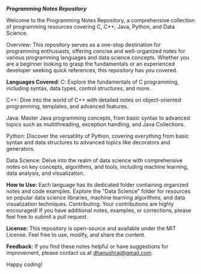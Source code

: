 _**Programming Notes Repository**_

Welcome to the Programming Notes Repository, a comprehensive collection of programming resources covering C, C++, Java, Python, and Data Science.

Overview:
This repository serves as a one-stop destination for programming enthusiasts, offering concise and well-organized notes for various programming languages and data science concepts. Whether you are a beginner looking to grasp the fundamentals or an experienced developer seeking quick references, this repository has you covered.

**Languages Covered:**
C: Explore the fundamentals of C programming, including syntax, data types, control structures, and more.

C++: Dive into the world of C++ with detailed notes on object-oriented programming, templates, and advanced features.

Java: Master Java programming concepts, from basic syntax to advanced topics such as multithreading, exception handling, and Java Collections.

Python: Discover the versatility of Python, covering everything from basic syntax and data structures to advanced topics like decorators and generators.

Data Science: Delve into the realm of data science with comprehensive notes on key concepts, algorithms, and tools, including machine learning, data analysis, and visualization.

**How to Use:**
Each language has its dedicated folder containing organized notes and code examples.
Explore the "Data Science" folder for resources on popular data science libraries, machine learning algorithms, and data visualization techniques.
Contributing:
Your contributions are highly encouraged! If you have additional notes, examples, or corrections, please feel free to submit a pull request.

**License:**
This repository is open-source and available under the MIT License. Feel free to use, modify, and share the content.

**Feedback:**
If you find these notes helpful or have suggestions for improvement, please contact us at dhanushraj@gmail.com.

Happy coding!
